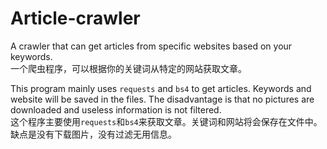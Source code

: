 # Article-crawler
A crawler that can get articles from specific websites based on your keywords.  
一个爬虫程序，可以根据你的关键词从特定的网站获取文章。

This program mainly uses `requests` and `bs4` to get articles. Keywords and website will be saved in the files. The disadvantage is that no pictures are downloaded and useless information is not filtered.  
这个程序主要使用`requests`和`bs4`来获取文章。关键词和网站将会保存在文件中。缺点是没有下载图片，没有过滤无用信息。
